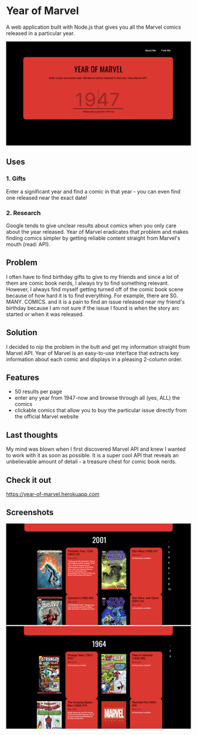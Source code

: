 # Year of Marvel
A web application built with Node.js that gives you all the Marvel comics released in a particular year.

![Screenshot](https://github.com/Anupya/year-of-marvel/blob/master/screenshot_1.png)

## Uses

### 1. Gifts
Enter a significant year and find a comic in that year - you can even find one released near the exact date!

### 2. Research
Google tends to give unclear results about comics when you only care about the year released. Year of Marvel eradicates that problem and makes finding comics simpler by getting reliable content straight from Marvel's mouth (read: API).

## Problem
I often have to find birthday gifts to give to my friends and since a lot of them are comic book nerds, I always try to find something relevant. However, I always find myself getting turned off of the comic book scene because of how hard it is to find everything. For example, there are S0. MANY. COMICS. and it is a pain to find an issue released near my friend's birthday because I am not sure if the issue I found is when the story arc started or when it was released.

## Solution
I decided to nip the problem in the butt and get my information straight from Marvel API. Year of Marvel is an easy-to-use interface that extracts key information about each comic and displays in a pleasing 2-column order.

## Features
- 50 results per page
- enter any year from 1947-now and browse through all (yes, ALL) the comics
- clickable comics that allow you to buy the particular issue directly from the official Marvel website

## Last thoughts
My mind was blown when I first discovered Marvel API and knew I wanted to work with it as soon as possible. It is a super cool API that reveals an unbelievable amount of detail - a treasure chest for comic book nerds.

## Check it out
https://year-of-marvel.herokuapp.com

## Screenshots
![Screenshot](https://github.com/Anupya/year-of-marvel/blob/master/screenshot_2.png)
![Screenshot](https://github.com/Anupya/year-of-marvel/blob/master/screenshot_3.png)

